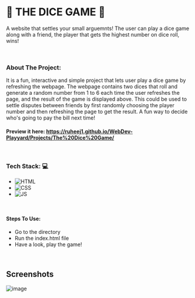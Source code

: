 # :game_die: THE DICE GAME :game_die:
A website that settles your small arguemnts!
The user can play a dice game along with a friend, the player that gets the highest number on dice roll, wins!

<br/>

### About The Project: 
It is a fun, interactive and simple project that lets user play a dice game by refreshing the webpage. The webpage contains two dices that roll and generate a 
random number from 1 to 6 each time the user refreshes the page, and the result of the game is displayed above. This could be used to settle disputes between friends
by first randomly choosing the player number and then refreshing the page to get the result. A fun way to decide who's going to pay the bill next time!

#### Preview it here: https://ruheej1.github.io/WebDev-Playyard/Projects/The%20Dice%20Game/

<br/>

### Tech Stack: 💻
* ![HTML](https://img.shields.io/badge/html5%20-%23E34F26.svg?&style=for-the-badge&logo=html5&logoColor=white)
* ![CSS](https://img.shields.io/badge/css3%20-%231572B6.svg?&style=for-the-badge&logo=css3&logoColor=white)
* ![JS](https://img.shields.io/badge/javascript%20-%23323330.svg?&style=for-the-badge&logo=javascript&logoColor=%23F7DF1E)

<br/>

#### Steps To Use:

- Go to the directory 
- Run the index.html file
- Have a look, play the game!

<br/>

## Screenshots 
![image](https://user-images.githubusercontent.com/59756474/128145557-1656ea25-09e9-4a29-81c9-9c9a6f441176.png)

